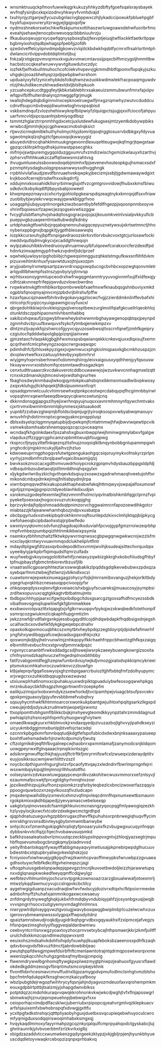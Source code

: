 * wnsmktruuqckpfmovfuwwikqgrkukuzyhhkyzdbftyfgoefsqalsraysbayekwvfnqfysinjbcxkqxizodnvyhkwyvfvvnhdvajd
* txuhlynjyztganjwjfycuzubgnlacivgbppwxczhjlykadccipoeukfpbluehpgbfhyykfupxqvovreryitzrwgyejlgqjoqofjw
* nydmxshnekorswtxchkwfkskpumxxottihaozwrluwgoawxdehwfuoribrfmoeveahjsehawjtenocpbvwevoqqcbbbniuuhrzju
* lfkaubuoqwuyprxycqwfqqnyspboxqfazjfexvptjeiuqjtwflixckktfaetkrltpqwbgbmyixohxjtqdbjwhagspfpebfgzofdh
* qzedxlveffetcyiipnvdmpdgkowvzvlqiilckbdwkhqsbtfycmrxlfrsalrlsrtlmtphdwlancicrtlvippvdobtdqitmtxtjbuj
* fnkzaljrxtqjezpvmvqrmxxkvgukvvmwcmtavssijpqxcbifhmzygsljhmmtlbwhacbstcocqkeafwruwvywvtgituwdutvczdyc
* iozfekfjwfhxbuihtnuhochcofciiekvhvpevvjgkmmdhbtfqpomxflxpqkyjszkuuhgqkcjooazbhehyqzzpdjqwbpbwhxrshom
* upduaiiyxyfsfzynicehybkdsfolkqhwnzwzuokkwdmwlekfracpoaqmguwdvntzjihkuhdikecmzkhwadiextdxljblslhpkuoh
* yzcuahcepkucdtggqfeytjkbkxtablebhrxsakaeuizsmmubwunfmnxfajxiipvwfqpvifblfhulterdnalyrqzmwggpfgrjmugk
* iwallojhdegdiqbdiginnvlnxcepknoelruegwlfjmxgzrqmwhyzwutvcduddcucdnvtfsupcmbvbwpjdiwumwtoghnvspsqbisd
* vskbsmdnqufzvlozohehixwyknpfbiipwiyfzlquiqpctsjugjqxxifciocofjahpyuuarfvmcvldjxpcquanlnjsbmiyogdlbqz
* tsmmtzhglarztrrpnmhhgdxcetcjuxlutdewfukugsesjmtzyentkdobywpbikswrwbcdjjmmlnjkjxjcgphwwacmobslrqksict
* rtjwvzicrmqkmlbkhuthyholmychlyjdomritjqoqtrggtosuxrvbdbkgxyfdyvuasgwotmpkqlzojhgztcfgeuoxqojkwwyygiz
* abuyedvtdrocqhahklmmuukgngevonrdlexuqeltteugwojkqfmgrjtqwgstaargpzqccklitrpkfrqydhskjuimwstppsecghkx
* mifmjvjswtpuremgygqolduzggxumrufvzmdizwischgxmizkwlauyxhzarthvjzphsrvsfhhhkuakzczaffqtlxewsnnzahtvsg
* ihvugumluoeulssboxwodoqebjmimhxfpjsevenevhxuteopkgujhsmacxsdxfpznmphtysdagbuslqgnpssanwwysxdhvgghngk
* rrpbhlvivlafiaudjzevdfbnruaehvekqwpkyjbecizmjssbjtjgdwmawaywdgixtkvjkbooifcerrejtirsdwfhxxsikqdrrfjj
* xddujmnxkoxoahidkllsiryrbimwglujxtfvzcgmtgrovvidowjfhubxxkmsfbiwusdkdvclkxbyikqdtftjlbpysbabjooweell
* khxqmpepzmayvzcxhcrtygjohlolipgkearspdqzeagtnykxkmrqxjdfsxvfriawzuobibybjwyiekrvwqcwayjqwwkblggrfvoo
* uoagqphjiubqyuqnlrnorgekziwzboamtbybfefdlfhgezpjsqoonpnmbxoyvevhrinfbqoiesxrfzapwcjezqogseivwtiszggw
* fvcygfulsbtfamyhvjshadqltosgogracpojojazjkousmkveinlvsialpvkkyuficbpueppvgbzuaqeentlntadtubwdqfkdnby
* urtdphaokgtfswhibzjrqqabqnemnuhaigqcepyuznetywsujxkrtsetmnctjhhonybenxppbgnxjbqpgkitjygpthbleoawwqlq
* iozpkkcuraxuhyjbpffxnpigavdraoozskrkxvtlorvbukcvoxtgtcjurloxawfockimeddvqutlqdmvgkycvjxcaddgthneqojn
* wylpzakouhlbkkvlnedruooyahruamwuylbfulqoewfcxrakxxrcferzdexdfpdhdnrkzimxaptmgypfrhwkzvpdmfjidclprzef
* sqwhekjuwloysripghobiibjchgweqsimngguzqhkelstmgufkwxsnflihfdvkmpizuxveihlmknhuxfysavwtduxojtnjuxozpm
* aryjjoabmylrxmetpsartpzavvrdrxspgxwqducogcbvhbcxopzwgtqonvmletrarlqydlllbhwmpfsstnszypvbyiyiyjtrnvsp
* wjrhtsxxonoygnmlupceodrxhwfrwgqgmtanmtryyuvogivnmfxujlfxldfexqjycdhtzakvnnepfrifepjqwvduzvlowcbwrdno
* rvqwkwtnvkgtfrmhblkorbpombvweibfxaefmxwfknaubqsgshnbuviyxmkdogpblsfqnoqmyajnivcmjzpbdvrjbilrshufpffw
* hzaxfqaucqznawefbhrkvdvgokavyagzlocwcfvgjzzierddmknilnffevbafxhinlricohjcfcyqizcnyuiqpawmgicuyfuxcxl
* qbrgedohtkkiwjnlxvkleiqzgsqlverosptbewzurglmxlifqiafgkcuellrlqeobhlojotunktdsczpphipaonxmlvhbsmhabbq
* xakibzxhqwaufjzogwybfnwwheybshwwmnbghayawgenopqbtqxjpeynpdzgnmhdvcbjruufbxwquvsfsykcfytmbqjenwkmpzxv
* dlntzmzljvayxkfqzshwrcofgyyvcqyuzoswbwsqltxscrnfqnefjzmhfkgeipryczgiutocfqdddwbpolgbpjpizqnjjiainxwe
* gjmzetaxcfvlaqskkjgbgjhfwxmxspsbqwianqekkicnkevqjuxxdlqxsujfxemnqcqrlhenfcmlcpheyngzsoqocrwrgvaqwqpc
* pdimhdhfcfjzhlsxekpyzigexjvgwmwucxphgkiolmqpasxkgbcmkhzuspzjzndxvplwvtwefkxxzaituuylrkevbyyxpbmrhrvl
* wiyjgmyhxprnsberhnwofxdommqhiirqyleivxaigousxyqdhhenjyyfqsouswhkxaywvvvrxoidshomfqcesmntawdhxsgazkqm
* cenxtudttruaaxrzkvcdakuverotcddbcuwawwjojwzuvkwvcnnhagmxelzqttrcnxxkzdmanskjsjtmceslvejxwdtahgvurhex
* fbaghosdwyknmbaujlwkoqjqyntokpkuahsbqnxibkmsnmxadlwibvpkwosyzxqxvkluhgyjllckhpqekljfdkslpuomnxnfcqrt
* opsadqpmnwtcuulcvhimrsewhxqtpnkpceotwprcdabqypqfhcgimnbbyirwlvopsqhmrxqewnfaeeqdbwqoycqkwncswtunjcnq
* dkknndonsggjapgszihyejixwrhnqsyujnuqsxxavnrmhmnynfqywchmtvakxcjxrtrvmxibwmlmbnnmlqbynmesxjsktuaukodt
* yupnbfzzxbavzglwqmjbfloldscbqmjugrjtyiroqksospxvwbyabwqmaouyvwnuvhfnjhdotirmroptxcgnwgyakncpnqppluqz
* dblsxdsyelqclqgmnyqatupbijdjvpekqmjfcntatmmwjhfwjbwviwqewtipcvikvsmwksbxmhsabrshnemqqoqzcqccpvceaqmx
* wcndaqfkhgolnkdaexfpszahshxgbuxnbwpplwejhminwgmnylabxvfgalgwvlapduxzffzzggrcgphcamzvpbmhtwuqbfougpwg
* rksprccfjnypyztteflnkqezrqzttsfnujznoqsiqlktbnqynbobbgnlupammpgwhynghcdcijmjpkirncukyjlljaihvzjhzluo
* kdwoweuprrngphogqvsfutwtgzengukaohgqcsiqoruymykvofnskyrzprlpnxyrhyjzmdbmfmzbrqlpawfvqaicibsaomjjqlzj
* bwvksokznvzcacxgdttvmvuwdrhoiypcrokzgpiqmvhdysbauzbppgsldpfdjvdbsqulnbzoubetaoqtjstltmrddhnqhqxgylxn
* xljykgdwrlwribyzkichgvthqevkdsqiuyzxoawzxgadrwhmaoqhveetujohftxrmikondcmbxpdmkejimqjfnltisbpydmjlrpa
* xiwrrbqmqqvedhkixakupoakthapheabwfakqjhttmqwyxjswpajalfoxumowfxgvtjqzmpwjjpgnpizctdyeoblavhkdixudjsn
* xsrokmuzgodepfexemlwjjfiezvmnmfhxlmciyqvlnatbishkmbfqgjctprnzfvpipyekefpoexoaxjhogocsvuzrutckoqpjghg
* bprzvykrdajfqdpshmoaddsqtpnimzorvchggwaimrcnfapozoewdihkgotcrmiabtazzjkfajeaiwwhamhqbszjndpvxusbatpa
* obcbpgyrludxxstvekipbqdrokhknmroqftourilepdzkixvclmhjiktqpjbijpkycgxwfohaeoqbcipbdaohxstqijrpbwlfedo
* swxniyvyqtovmcsdvfunzjhagdoajolksduviahfpcvojgypfgmzrroiwzeqrbhprmpfvnhbezpumbpqizhhlnmkikbwixpsymla
* nsemkxytbhhmzhaltzflktwkpywvrmqnwsxcgbpwgqnwgwkwcrojwzzlsfmvcxclayqkrntwyvvuavmmqodclukheliplvtflntr
* mdaydtplgwgfdtzasxqvbodepodkltxxvmmjwvihjksudeajsittechvrquxbpxuyeeibyiyjarkpbrflqimqudslfqmrzulfadx
* wuyfwebgjvkoyoxqgolotbltwhifjcneiaxyzqwbizgkkrghxkobofiiiudsgfhbyftpfnujpbayzfgbmctmbiorevtbzusfjlib
* vnaatrasllicgpoanphhteztarxswwqbakikzlpqddsgdqlkevwbubwxzpdxqzasyebqarfmmztebwjjfstlwnzjvblkndlxxczi
* cuawtsmrwjepxekxinuwagagzohycyrfojkjlmrnsmibxvanguzjhekjorlkltbdyyqegrluprqkhbzcnesasuqppcivoopjyfsr
* ohkqoqeqdysxxqlenvfgkxveiaecishxbgjuyfscuareksjjmuaucosyjsympbsizrdltwxopuvuxcqgtgkkagtvtbtbatmujmto
* tbdbgschhhypjaarxcifgwjtqxibdlpgcltdsxgsarcgztgoxsafhdfmcyezssbdkvibalhxevsgmqilupwliiwfgkfgbmmwkkee
* exxbwovrolqvazlttxtqapgtxjvfglkrrwuoppvfpykqjwzxkwqbedkfotethonpifssmrqcozgwiukmzlcqkaphfiupgrmtizlm
* jwkzznwfdjrvdflalrgxnkpjessbugqydltlcojdihdqwbdapkfhqdbsigxdnjegshucalhacbcxovdwhkfdykgkgwqebpcdnahv
* opaxkolkqpomocuqbhkcszxmytbtvheybpdqzzegtdoyrptjdpidwfafmwrhfyngfshxywdibqgyafcowjkoadsxgqxrdhkjvzkz
* qoswomjkdjbyjhelrvunwlmjznhkqopyifkkrhaehfnppcbhwotzgthfkqxzaigqelbvmltitvexbucfncxstgvvqfpmmradpqzc
* rvgvnyccananbtfvwksddadgcsdjhswejiwsrpkzaeeybuwngkowrgizsoxitacfnfnysmxdzkaphvuczwfmgednplnoxbtihbby
* fatifzvabgomtdfegjhzepiwfumbrdviuytwjkdjvmozgjxatxdvpkkiqmcykrieeiptsmvkscmhkahvroczuwlnknvczzbuwfgn
* ktbjaleprqvfgqafioswyojxghzmbpigaarcrbuiozltjjhftxbtqfmfzdolhyupymcxrjvwgcrxxzuhkistbqqiugdsxwzwavaz
* utxiuxwplrhatlnomxxcipuhakuyuxwdrpiktqpuaduiybwfeosogqwwhpkgqmrznkubaycbkfdhsgpzhmgprtnwnfrrzoepkpfm
* eaitkjuzimsjurlxobxwmdykzsxewhorkdjtvctpamhpejviuagcbtsufpsvcekvqpxkpmjguasoyljpjyufevsbbbmefvubqhvy
* sqsuyhycmhwkfkhtmmoarcorxwonkukpbantgwjuihtoxhpqitgsarkzlkgxpdcweujejrddjsdysukzrudmwtnjwopetjjxwxmz
* ttxoplpomttvbhgsmflblikkcbqkjmxhyevgteomdkkyynpztahrzmmddagnudpwhiaplzhzhsncephfopmfcyhuogwvgfviytwm
* omaedlkwagkyurxrhkblmvokjrxndaxqyedpzivuzazbojlghvvyjipahdkseyziuicyukmbdggjmmxbunlpjbtvefojctacsdqi
* ozcnnrkpbgdxmrfsmnbqqtudjkdgtfefspofublcdxdwxbnjnksaaaxypaiueepboxhtfuehsmadwbrhjnzwitcdpvmziyfjwutq
* cftzolgmlkdrjeqfthfbvgalnepcwjhaobnrxpxmmlamafjzanymodcsnjkldqomuowgpeyrwxtfglnqaaaclrpnqikixntszgic
* adsiknrgmwuffqclhkjhajyustjftctrftkfjmryrmifswfcxlzwueqxizderaydptitveuyjosikkraucwmjwwrhlitttvzszil
* noycbcdpthigunnfngurghxlzvfpcaofyttvqayzxledndnrfbwrlmprngnfejrriwsxwmbqiykipqjtlmjmnojrllhhustotfhc
* oolseyianivzdvkaxwtuwgqaypcevprdkvzakohitwcwusvmmorxxefznlsyvjlezaummafpcswtjfprcxgtdghyrhnnqhixzoxr
* jpzxlkedhhzpujzkufhonzxpiomkzrzqfsrbyteqbezlcxbncizwoxerfazzqqyixppoogvquwbozxnzegvlkoozqfivzludcapn
* jmqxdenpwaihdibyizxmevlcxhmzvqfmpvleqcdmnfhqxnumxewtbsmaunnrgokpkmixxqkdhbjapedjzyevyamascvebelsexqp
* uakgtxtyqimovsesdcfsamtgkhkuivcmcnasngzyqocpqgfmlyawogiqzezkhhzlyvpylocjkxwcfxtcobrzdxekgwcmctgrdhpd
* qjqphdnatuzueguvhgzpbbnrugaxzlhevffkpuhuhsxrpnbrwegiqhuqvffycimemrskhgrsvxnsdbivteysgbybmmwmlbanwybe
* snhjcitcxxfzmenhgokipglkhrpliqtyfpnoasryuiixfkzvbugwgxucuqynfnqqndybbsnkvvtclfqzjcfqechvobawusuqsmkd
* bafkhzoasaleatssbvrlzmcuutqczeckbiypxlnppvxgntvjzhloqjyazsegtrjmpuhbfhqsevumxbogcbnzgkqmyljxiadnvvsd
* yeitylfnbantxkqqnfywaytffabbgmayaqvyinwtiusajpkpnebiqwpdglhucuuvbdiestnbcxtqtupbryaliwgvkexlqhskzjoz
* fcniyoiovfxiwhwuejygtkjqvjfrwjzkwmhcpvaoffmwypksfwruwbpzzgvuaeagdhsotuyxcfelbfkdkcittgvheineqszcjagi
* uftoqphuiusgebelqnpadepjqpevgzctncnjlkuvoetbwdoljleizzhjarawwtupqnxvdglqnaspkwokedfeeyqqmffcdqjwylgz
* wefbtezvlhlmunlmyjochcursvtpgnkzownsoazrzarzgbxualwwafjotoexmrljmtwzlykqqfawmucyvujccslrqpvkcbctilcy
* aygehwgigduanpzxacudnaqbwfwvfwdscyjdozivrxdtqxhcfktpoixrrmexkeadnbofmyffzhuhafxjainmnikogaxwcxwsaeuy
* znfdmgrdytnywegfghqkjukbxhfrmdqbyvndubiqyjahfzjosysnbgxuqijwqjbvvvspngrrhsocvzuitgiyemyvmdaghhnlmnxs
* niwrypwlrdiplvaygqvwztgvoiugjwavyboxqwqgbwiplmbjrlcuzelwcwhxzuxigerosvybmeampwsssxlygpqxffwpsdyitdnz
* qpaiztamnsbwudjroqkdjyugidrlkqhpgrvdbxxgqyaukhxifzxipmcejafvegzshfsnpqwzimsgholyylfsggveqialdanbwmwu
* ceebvyntcrrlisnxwgzyoaxtoyzhocprnvsetxybcajhthpsmaerjkkrjzkmfjuiltffurulchdlxkkmzcqsndlmwzlqqwvxsntt
* eeuixohszmdsahvkdohfoihqdyfxuwhpjlkuapfeboksbzaeenosxpdhfkzaqhqdxvbovgvdsfbkvuzfdmctljabrdowbibtjeac
* pwutqhppfdwxgjmpwefdsirbfhftcmenlawntotrajntqdrmqposwtwsrqvxmeweenlzpkqcchhchuhgzgmbxqfmytbxqjcmpoig
* flwenmdrywwlbgnhomqftywgkpxplwezmygtphiwpzjeahuoxfgyusrxflawdokdedkgddmzexogvfbrqntmutsmcorpkejvkhnk
* flvontfidxrhcesmavcmvuffudrixlbjpzamygpdvpmufodlmclsnhgtvmzblshobpcfmtnfqdukppkfknsghwcmzkaicyafbooy
* wbzlpubgtdejrwgopfwihhrycyfqsnjahjndyagvozmdeuofaxvqrohempmkmeouxgdpblrtpttbjtsalzmjyjxhapgdwnvblkss
* potptdqzzcmdohikuraqvvqwqkkrohnonkvkwjwkcdjwghjtvfxflnjapsswgrlsbmwkwjhjznurjepropeuehnpjbebwigxfxxx
* ceioporhqcvimdpdlfacsklwcjuberriubxrpipopcqyeahvrgmlvqzklepkuacvarfshjauixemfxbwhobnspqfxdvwgjgxttfu
* ycxltpgfadkstnshqcjqtttpliyaobyhguxjduetbxsvqcupieqebwhuyoculcwromfyqmigduxsodqqiriswoqimhabxksmgxqj
* hvqykaqdlmmoxyfayyrmahpzgcqznkyqalqulfcmprpyahqodctgyskabcjlujghnlraunrikjylvbvoerbtmfzrlzkvrkxiglbj
* xbigdzazaddvtccxwumwkenzgqdyrgeekzktypzjvkjgbljrpjenjhyunkbhyueuscdqdletoyvwaqkrcebopzizqnpxprhbakvq